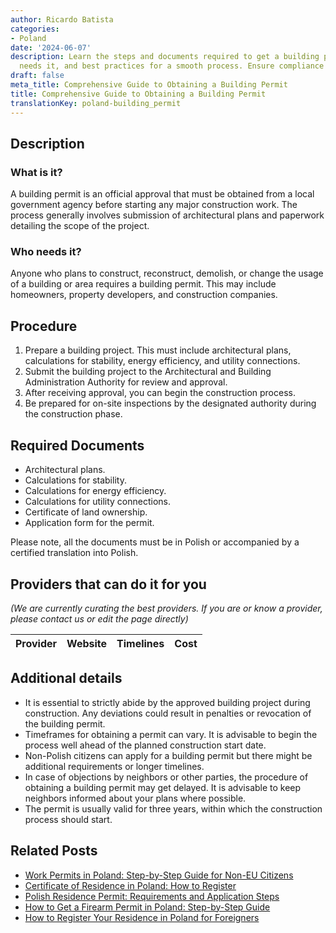 ```yaml
---
author: Ricardo Batista
categories:
- Poland
date: '2024-06-07'
description: Learn the steps and documents required to get a building permit, who
  needs it, and best practices for a smooth process. Ensure compliance and avoid delays.
draft: false
meta_title: Comprehensive Guide to Obtaining a Building Permit
title: Comprehensive Guide to Obtaining a Building Permit
translationKey: poland-building_permit
---
```


## Description
### What is it?
A building permit is an official approval that must be obtained from a local government agency before starting any major construction work. The process generally involves submission of architectural plans and paperwork detailing the scope of the project.

### Who needs it?
Anyone who plans to construct, reconstruct, demolish, or change the usage of a building or area requires a building permit. This may include homeowners, property developers, and construction companies.

## Procedure
1. Prepare a building project. This must include architectural plans, calculations for stability, energy efficiency, and utility connections. 
2. Submit the building project to the Architectural and Building Administration Authority for review and approval. 
3. After receiving approval, you can begin the construction process. 
4. Be prepared for on-site inspections by the designated authority during the construction phase.

## Required Documents
- Architectural plans.
- Calculations for stability.
- Calculations for energy efficiency.
- Calculations for utility connections.
- Certificate of land ownership.
- Application form for the permit.

Please note, all the documents must be in Polish or accompanied by a certified translation into Polish.

## Providers that can do it for you

_(We are currently curating the best providers. If you are or know a provider, please contact us or edit the page directly)_

| Provider        |     Website     |     Timelines    |       Cost      |
| --------------- | --------------- |  :-------------: | :-------------: |

## Additional details
- It is essential to strictly abide by the approved building project during construction. Any deviations could result in penalties or revocation of the building permit.
- Timeframes for obtaining a permit can vary. It is advisable to begin the process well ahead of the planned construction start date.
- Non-Polish citizens can apply for a building permit but there might be additional requirements or longer timelines.
- In case of objections by neighbors or other parties, the procedure of obtaining a building permit may get delayed. It is advisable to keep neighbors informed about your plans where possible.
- The permit is usually valid for three years, within which the construction process should start.


## Related Posts

- [Work Permits in Poland: Step-by-Step Guide for Non-EU Citizens](https://tramitit.com/guides/poland/work_permit_for_foreigners/)
- [Certificate of Residence in Poland: How to Register](https://tramitit.com/guides/poland/certificate_of_registration_of_residence/)
- [Polish Residence Permit: Requirements and Application Steps](https://tramitit.com/guides/poland/residence_permit/)
- [How to Get a Firearm Permit in Poland: Step-by-Step Guide](https://tramitit.com/guides/poland/gun_permit/)
- [How to Register Your Residence in Poland for Foreigners](https://tramitit.com/guides/poland/registering_the_residence_of_a_foreigner/)